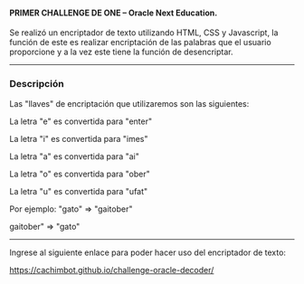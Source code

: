 #### PRIMER CHALLENGE DE ONE – Oracle Next Education.

Se realizó un encriptador de texto utilizando HTML, CSS y Javascript, la función de este es realizar encriptación de las palabras que el usuario proporcione y a la vez este tiene la función de desencriptar.

------------------------------------------------------------------------------------------------------------------------------------------
### Descripción

Las "llaves" de encriptación que utilizaremos son las siguientes:

La letra "e" es convertida para "enter"

La letra "i" es convertida para "imes"

La letra "a" es convertida para "ai"

La letra "o" es convertida para "ober"

La letra "u" es convertida para "ufat"

Por ejemplo:
"gato" => "gaitober"

gaitober" => "gato"

------------------------------------------------------------------------------------------------------------------------------------------

Ingrese al siguiente enlace para poder hacer uso del encriptador de texto:

https://cachimbot.github.io/challenge-oracle-decoder/
